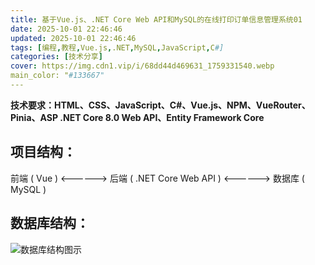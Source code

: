```yaml
---
title: 基于Vue.js、.NET Core Web API和MySQL的在线打印订单信息管理系统01
date: 2025-10-01 22:46:46
updated: 2025-10-01 22:46:46
tags: [编程,教程,Vue.js,.NET,MySQL,JavaScript,C#]
categories: [技术分享]
cover: https://img.cdn1.vip/i/68dd44d469631_1759331540.webp
main_color: "#133667"
---
```


**技术要求：HTML、CSS、JavaScript、C#、Vue.js、NPM、VueRouter、Pinia、ASP .NET Core 8.0 Web API、Entity Framework Core**

## 项目结构：

前端 ( Vue )  <------> 后端 ( .NET Core Web API )  <------> 数据库 ( MySQL )



## 数据库结构：

![数据库结构图示](https://img.cdn1.vip/i/68de1cde0a596_1759386846.webp)
